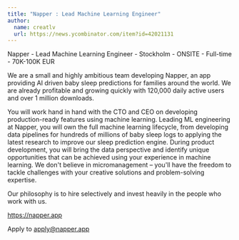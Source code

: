 ```yaml
---
title: "Napper : Lead Machine Learning Engineer"
author:
  name: creatlv
  url: https://news.ycombinator.com/item?id=42021131
---
```

Napper - Lead Machine Learning Engineer - Stockholm - ONSITE - Full-time - 70K-100K EUR

We are a small and highly ambitious team developing Napper, an app providing AI driven baby sleep predictions for families around the world. We are already profitable and growing quickly with 120,000 daily active users and over 1 million downloads.

You will work hand in hand with the CTO and CEO on developing production-ready features using machine learning. Leading ML engineering at Napper, you will own the full machine learning lifecycle, from developing data pipelines for hundreds of millions of baby sleep logs to applying the latest research to improve our sleep prediction engine. During product development, you will bring the data perspective and identify unique opportunities that can be achieved using your experience in machine learning. We don&#x27;t believe in micromanagement – you&#x27;ll have the freedom to tackle challenges with your creative solutions and problem-solving expertise.

Our philosophy is to hire selectively and invest heavily in the people who work with us.

<a href="https:&#x2F;&#x2F;napper.app" rel="nofollow">https:&#x2F;&#x2F;napper.app</a>

Apply to apply@napper.app
<JobApplication />
